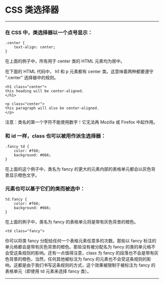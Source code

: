# CSS 类选择器

---

### 在 CSS 中，类选择器以一个点号显示：

```
.center {
    text-align: center;
}
```

在上面的例子中，所有用于 center 类的 HTML 元素均为居中。

在下面的 HTML 代码中， h1 和 p 元素都有 center 类。这意味着两种都要遵守 ".center" 选择器中的规则。

```
<h1 class="center">
this heading will be center-aligned.
</h1>

<p class="center">
this paragraph will also be center-aligned.
</p>
```

注意：类名的第一个字符不能使用数字！它无法再 Mozilla 或 Firefox 中起作用。

### 和 id 一样，class 也可以被用作派生选择器：

```
.fancy td {
    color: #f60;
    background: #666;
}
```

在上面的这个例子中，类名为 fancy 的更大的元素内部的表格单元都会以灰色背景显示橙色文字。

### 元素也可以基于它们的类而被选中：

```
td.fancy {
    color: #f60;
    background: #666;
}
```

在上面的例子中，类名为 fancy 的表格单元将是带有灰色背景的橙色。

```
<td class="fancy">
```

你可以将类 fancy 分配给任何一个表格元素任意多的次数。那些以 fancy 标注的单元格都会是带有灰色背景的橙色。那些没有被分配名为 fancy 的类的单元格不会受这条规则的影响。还有一点值得注意，class 为 fancy 的段落也不会是带有灰色背景的橙色，当然，任何其他被标注为 fancy 的元素也不会受这条规则的影响。这都是由于我们书写这条规则的方式，这个效果被限制于被标注为 fancy 的表格单元（即使用 td 元素来选择 fancy 类）。

---
